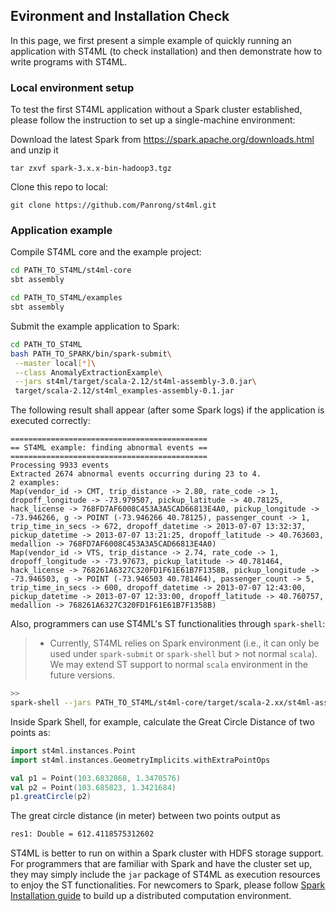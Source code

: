 ## Evironment and Installation Check
In this page, we first present a simple example of quickly running an application with ST4ML (to check installation)
and then demonstrate how to write programs with ST4ML.
### Local environment setup
To test the first ST4ML application without a Spark cluster established, please follow the instruction to set
up a single-machine environment:

Download the latest Spark from https://spark.apache.org/downloads.html and unzip it
```
tar zxvf spark-3.x.x-bin-hadoop3.tgz 
```

Clone this repo to local:
```
git clone https://github.com/Panrong/st4ml.git
```

### Application example

Compile ST4ML core and the example project:
```bash
cd PATH_TO_ST4ML/st4ml-core
sbt assembly

cd PATH_TO_ST4ML/examples
sbt assembly
```

Submit the example application to Spark:
```bash
cd PATH_TO_ST4ML
bash PATH_TO_SPARK/bin/spark-submit\
 --master local[*]\
 --class AnomalyExtractionExample\
 --jars st4ml/target/scala-2.12/st4ml-assembly-3.0.jar\
 target/scala-2.12/st4ml_examples-assembly-0.1.jar
```

The following result shall appear (after some Spark logs) if the application is executed correctly:
```
============================================
== ST4ML example: finding abnormal events ==
============================================
Processing 9933 events
Extracted 2674 abnormal events occurring during 23 to 4.
2 examples: 
Map(vendor_id -> CMT, trip_distance -> 2.80, rate_code -> 1, dropoff_longitude -> -73.979507, pickup_latitude -> 40.78125, hack_license -> 768FD7AF6008C453A3A5CAD66813E4A0, pickup_longitude -> -73.946266, g -> POINT (-73.946266 40.78125), passenger_count -> 1, trip_time_in_secs -> 672, dropoff_datetime -> 2013-07-07 13:32:37, pickup_datetime -> 2013-07-07 13:21:25, dropoff_latitude -> 40.763603, medallion -> 768FD7AF6008C453A3A5CAD66813E4A0)
Map(vendor_id -> VTS, trip_distance -> 2.74, rate_code -> 1, dropoff_longitude -> -73.97673, pickup_latitude -> 40.781464, hack_license -> 768261A6327C320FD1F61E61B7F1358B, pickup_longitude -> -73.946503, g -> POINT (-73.946503 40.781464), passenger_count -> 5, trip_time_in_secs -> 600, dropoff_datetime -> 2013-07-07 12:43:00, pickup_datetime -> 2013-07-07 12:33:00, dropoff_latitude -> 40.760757, medallion -> 768261A6327C320FD1F61E61B7F1358B)

```

Also, programmers can use ST4ML's ST functionalities through `spark-shell`:

> - Currently, ST4ML relies on Spark environment (i.e., it can only be used under `spark-submit` or `spark-shell` but
    > not normal `scala`). We may extend ST support to normal `scala` environment in the future versions.

```bash
>>
spark-shell --jars PATH_TO_ST4ML/st4ml-core/target/scala-2.xx/st4ml-assembly-x.x.jar
```

Inside Spark Shell, for example, calculate the Great Circle Distance of two points as:
```scala
import st4ml.instances.Point
import st4ml.instances.GeometryImplicits.withExtraPointOps

val p1 = Point(103.6832868, 1.3470576)
val p2 = Point(103.685823, 1.3421684)
p1.greatCircle(p2)
```
The great circle distance (in meter) between two points output as 
```bash
res1: Double = 612.4118575312602
```


ST4ML is better to run on within a Spark cluster with HDFS storage support. For programmers that are
familiar with Spark and have the cluster set up, they may simply include the `jar` package of ST4ML as execution resources
to enjoy the ST functionalities. For newcomers to Spark, please follow [Spark Installation guide](https://github.com/Panrong/st4ml/blob/instance/docs/installation.md)
to  build up a distributed computation environment.
